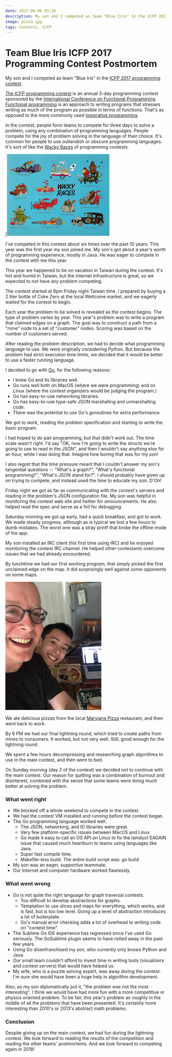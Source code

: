 ```yaml
---
date: 2017-08-06 03:16
description: My son and I competed as team "Blue Iris" in the ICFP 2017 programming contest.
image: pizza.jpg
tags: Contests, ICFP
---
```


# Team Blue Iris ICFP 2017 Programming Contest Postmortem

My son and I competed as team "Blue Iris" in the [ICFP 2017 programming contest](https://icfpcontest2017.github.io/).

[The ICFP programming contest](https://en.wikipedia.org/wiki/ICFP_Programming_Contest) is an annual
3-day programming contest sponsored by the [International Conference on Functional Programming](http://www.icfpconference.org/).
[Functional programming](https://en.wikipedia.org/wiki/Functional_programming) is an
approach to writing programs that stresses writing as much of the program as
possible in terms of functions. That's as opposed to the more commonly used
[imperative programming](https://en.wikipedia.org/wiki/Imperative_programming).

In the contest, people form teams to compete for three days to solve a
problem, using any combination of programming languages. People compete for
the joy of problem solving in the language of their choice. It's common for
people to use outlandish or obscure programming languages. It's sort of like
the [Wacky Races](https://en.wikipedia.org/wiki/Wacky_Races) of programming
contests.

[![Wacky Racers](/assets/posts/2017-08-06-Team_Blue_Iris_ICFP_2017_Programming_Contest_Postmortem-wackyracers.jpg)

I've competed in this contest about six times over the past 10 years. This
year was the first year my son joined me. My son's got about a year's worth of
programming experience, mostly in Java. He was eager to compete in the contest
with me this year.

This year we happened to be on vacation in Taiwan during the contest. It's hot
and humid in Taiwan, but the internet infrastructure is great, so we expected
to not have any problem competing.

The contest started at 8pm Friday night Taiwan time. I prepared by buying a 2
liter bottle of Coke Zero at the local Wellcome market, and we eagerly waited
for the contest to begin.

Each year the problem to be solved is revealed as the contest begins. The type
of problem varies by year. This year's problem was to write a program that
claimed edges on a graph. The goal was to construct a path from a "mine" node
to a set of "customer" nodes. Scoring was based on the number of customers
served.

After reading the problem description, we had to decide what programming
language to use. We were originally considering Python. But because the
problem had strict execution time limits, we decided that it would be better
to use a faster running language.

I decided to go with [Go](https://golang.org/), for the following reasons:

* I knew Go and its libraries well.
* Go runs well both on MacOS (where we were programming) and on Linux (where the contest organizers would be judging the program.)
* Go has easy-to-use networking libraries.
* Go has easy-to-use type-safe JSON marshalling and unmarshalling code.
* There was the potential to use Go's goroutines for extra performance.

We got to work, reading the problem specification and starting to write the
basic program.

I had hoped to do pair programming, but that didn't work out. The time scale
wasn't right. I'd say "OK, now I'm going to write the structs we're going to
use to read in the JSON", and then I wouldn't say anything else for an hour,
while I was doing that. Imagine how boring that was for my son!

I also regret that the time pressure meant that I couldn't answer my son's
tangential questions -- "What's a graph?", "What's functional programming?",
"What's JSON stand for?". I should probably have given up on trying to
compete, and instead used the time to educate my son. D'Oh!

Friday night we got as far as communicating with the contest's servers and
reading in the problem's JSON configuration file. My son was helpful in
monitoring the contest web site and twitter for announcements. He also helped
read the spec and serve as a foil for debugging.

Saturday morning we got up early, had a quick breakfast, and got to work. We
made steady progress, although as is typical we lost a few hours to dumb
mistakes. The worst one was a stray printf that broke the offline mode of the
app.

My son installed an IRC client (his first time using IRC) and he enjoyed
monitoring the contest IRC channel. He helped other contestants overcome
issues that we had already encountered.

By lunchtime we had our first working program, that simply picked the first
unclaimed edge on the map. It did surprisingly well against some opponents on
some maps.

![Pizza](/assets/posts/2017-08-06-Team_Blue_Iris_ICFP_2017_Programming_Contest_Postmortem-pizza.jpg)

We ate delicious pizzas from the local [Maryjane Pizza](http://www.maryjanepizza.com/) restaurant, and then went back to work.

By 6 PM we had our final lightning round, which tried to create paths from
mines to consumers. It worked, but not very well. Still, good enough for the
lightning round.

We spent a few hours decompressing and researching graph algorithms to use in
the main contest, and then went to bed.

On Sunday morning (day 2 of the contest) we decided not to continue with the
main contest. Our reason for quitting was a combination of burnout and
disinterest, combined with the sense that some teams were doing much better at
solving the problem.

###  What went right

* We blocked off a whole weekend to compete in the contest.
* We had the contest VM installed and running before the contest began.
* The Go programming language worked well.
  * The JSON, networking, and IO libraries were great.
  * Very few platform-specific issues between MacOS and Linux
  * Go made it easy to call an OS API on Linux to fix the lamduct EAGAIN issue that caused much heartburn to teams using languages like Java.
  * Super fast compile time.
  * Makefile-less build. The entire build script was: go build
* My son was an eager, supportive teammate.
* Our Internet and computer hardware worked flawlessly.

###  What went wrong

* Go is not quite the right language for graph traversal contests.
  * Too difficult to develop abstractions for graphs.
  * Temptation to use slices and maps for everything, which works, and is fast, but is too low level. Going up a level of abstraction introduces a lot of boilerplate.
  * Go's manual error checking adds a lot of overhead to writing code on "contest time".
* The Sublime Go IDE experience has regressed since I've used Go seriously. The GoSublime plugin seems to have rotted away in the past few years.
* Using Go disenfranchised my son, who currently only knows Python and Java.
* Our small team couldn't afford to invest time in writing tools (visualizers and contest servers) that would have helped us.
* My wife, who is a puzzle solving expert, was away during the contest. I'm sure she would have been a huge help in algorithm development.

Also, as my son diplomatically put it, "the problem was not the most
interesting". I think we would have had more fun with a more competitive or
physics oriented problem. To be fair, this year's problem as roughly in the
middle of all the problems that have been presented. It's certainly more
interesting than 2010's or 2013's abstract math problems.

###  Conclusion

Despite giving up on the main contest, we had fun during the lightning
contest. We look forward to reading the results of the competition and reading
the other teams' postmortems. And we look forward to competing again in 2018!

